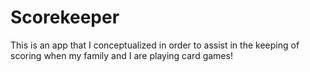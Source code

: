 # Scorekeeper

This is an app that I conceptualized in order to assist in the keeping of scoring when my family and I are playing card games!
